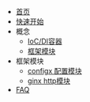 - [首页](/)
- [快速开始](quickstart.md)
- 概念
    - [IoC/DI容器](concepts/ioc.md)
    - [框架模块](concepts/module.md)
- 框架模块
    - [configx 配置模块](module/configx.md)
    - [ginx http模块](module/ginx.md)
- [FAQ](faq.md)
